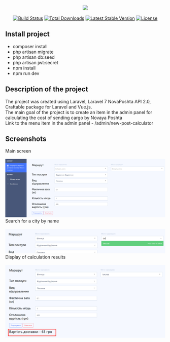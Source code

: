 <p align="center"><a href="https://laravel.com" target="_blank"><img src="https://raw.githubusercontent.com/laravel/art/master/logo-lockup/5%20SVG/2%20CMYK/1%20Full%20Color/laravel-logolockup-cmyk-red.svg" width="400"></a></p>

<p align="center">
<a href="https://travis-ci.org/laravel/framework"><img src="https://travis-ci.org/laravel/framework.svg" alt="Build Status"></a>
<a href="https://packagist.org/packages/laravel/framework"><img src="https://img.shields.io/packagist/dt/laravel/framework" alt="Total Downloads"></a>
<a href="https://packagist.org/packages/laravel/framework"><img src="https://img.shields.io/packagist/v/laravel/framework" alt="Latest Stable Version"></a>
<a href="https://packagist.org/packages/laravel/framework"><img src="https://img.shields.io/packagist/l/laravel/framework" alt="License"></a>
</p>

## Install project
- composer install
- php artisan migrate
- php artisan db:seed
- php artisan jwt:secret
- npm install
- npm run dev

## Description of the project

The project was created using Laravel, Laravel 7 NovaPoshta API 2.0, Craftable package for Laravel and Vue.js. </br>
The main goal of the project is to create an item in the admin panel for calculating the cost of sending cargo by Novaya Poshta </br>
Link to the menu item in the admin panel - /admin/new-post-calculator

## Screenshots

Main screen </br></br>
![Main screen](https://github.com/TsymbaliukNatalia/post_calculator/blob/main/storage/images/GithubScreenshots/Screenshot_1.png "Main screen")
Search for a city by name </br></br>
![Search for a city by name](https://github.com/TsymbaliukNatalia/post_calculator/blob/main/storage/images/GithubScreenshots/Screenshot_2.png "Search for a city by name")
Display of calculation results</br></br>
![Display of calculation results](https://github.com/TsymbaliukNatalia/post_calculator/blob/main/storage/images/GithubScreenshots/Screenshot_3.png "Display of calculation results")
